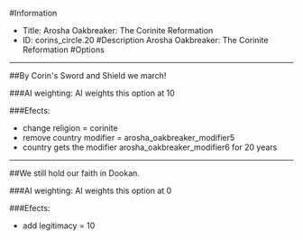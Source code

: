 #Information
 - Title: Arosha Oakbreaker: The Corinite Reformation
 - ID: corins_circle.20
#Description
Arosha Oakbreaker: The Corinite Reformation
#Options

___
##By Corin's Sword and Shield we march!

###AI weighting:
AI weights this option at 10


###Efects:<ul><li>change religion = corinite</li><li>remove country modifier = arosha_oakbreaker_modifier5</li><li>country gets the modifier arosha_oakbreaker_modifier6 for 20 years</li></ul>

___
##We still hold our faith in Dookan.

###AI weighting:
AI weights this option at 0


###Efects:<ul><li>add legitimacy = 10</li></ul>
